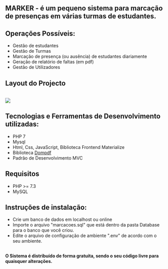 ## MARKER - é um  pequeno sistema para marcação de presenças em várias turmas de estudantes. 

## Operações Possíveis:
* Gestão de estudantes
* Gestão de Turmas
* Marcação de presença (ou ausência) de estudantes diariamente
* Geração de relatório de faltas (em pdf)
* Gestão de Utilizadores
##

##  Layout do Projecto

<br>

<img src="./layout.png">

## Tecnologias e Ferramentas de Desenvolvimento utilizadas:
* PHP 7
* Mysql
* Html, Css, JavaScript, Biblioteca Frontend Materialize
* Biblioteca <a href="https://packagist.org/packages/dompdf/dompdf" target="_blank">Dompdf</a>
* Padrão de Desenvolvimento MVC
##

## Requisitos
* PHP >= 7.3
* MySQL
##

## Instruções de instalação:
* Crie um banco de dados em localhost ou online
* Importe o arquivo "marcacoes.sql" que está dentro da pasta Database para o banco que você criou.
* Edite o arquivo de configuração de ambiente ".env" de acordo com o seu ambiente.
##

#### O Sistema é distribuído de forma gratuita, sendo o seu código livre para quaisquer alterações.
